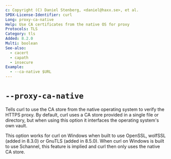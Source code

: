 ```yaml
---
c: Copyright (C) Daniel Stenberg, <daniel@haxx.se>, et al.
SPDX-License-Identifier: curl
Long: proxy-ca-native
Help: Use CA certificates from the native OS for proxy
Protocols: TLS
Category: tls
Added: 8.2.0
Multi: boolean
See-also:
  - cacert
  - capath
  - insecure
Example:
  - --ca-native $URL
---
```


# `--proxy-ca-native`

Tells curl to use the CA store from the native operating system to verify the
HTTPS proxy. By default, curl uses a CA store provided in a single file or
directory, but when using this option it interfaces the operating system's own
vault.

This option works for curl on Windows when built to use OpenSSL, wolfSSL
(added in 8.3.0) or GnuTLS (added in 8.5.0). When curl on Windows is built to
use Schannel, this feature is implied and curl then only uses the native CA
store.
